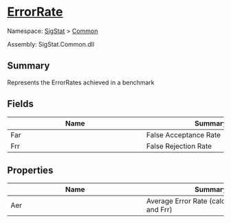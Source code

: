 # [ErrorRate](./ErrorRate.md)

Namespace: [SigStat]() > [Common](./README.md)

Assembly: SigStat.Common.dll

## Summary
Represents the ErrorRates achieved in a benchmark

## Fields

| Name | Summary | 
| --- | --- | 
| Far<div style="width: 300px">| False Acceptance Rate<div style="width: 300px">| <br>
| Frr<div style="width: 300px">| False Rejection Rate<div style="width: 300px">| <br>


## Properties

| Name | Summary | 
| --- | --- | 
| Aer<div style="width: 300px">| Average Error Rate (calculated from Far and Frr)<div style="width: 300px">| <br>


